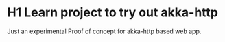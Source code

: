 
# H1 Learn project to try out akka-http

Just an experimental Proof of concept for akka-http based web app.
